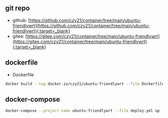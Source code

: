 ## git repo
  - github: [https://github.com/czy21/container/tree/main/ubuntu-friendlywrt](https://github.com/czy21/container/tree/main/ubuntu-friendlywrt){:target=_blank}
  - gitee: [https://gitee.com/czy21/container/tree/main/ubuntu-friendlywrt](https://gitee.com/czy21/container/tree/main/ubuntu-friendlywrt){:target=_blank}
## dockerfile
- Dockerfile
```bash
docker build --tag docker.io/czy21/ubuntu-friendlywrt --file Dockerfile . --pull
```
## docker-compose
```bash
docker-compose --project-name ubuntu-friendlywrt --file deploy.yml up --detach --remove-orphans
```